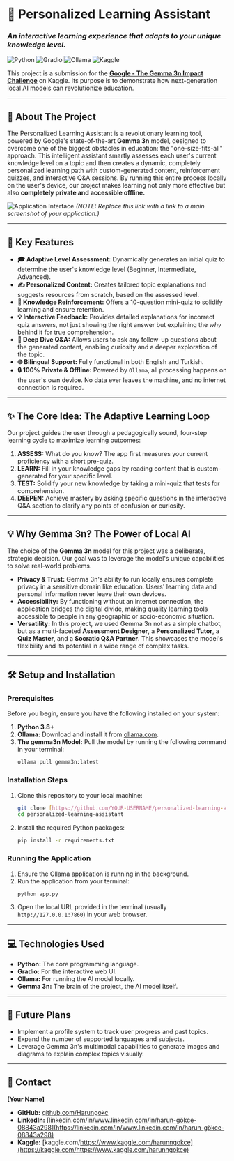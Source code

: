# 🧠 Personalized Learning Assistant

### *An interactive learning experience that adapts to your unique knowledge level.*

![Python](https://img.shields.io/badge/Python-3.8%2B-blue?style=for-the-badge&logo=python)
![Gradio](https://img.shields.io/badge/Gradio-4.31-orange?style=for-the-badge)
![Ollama](https://img.shields.io/badge/Ollama-Local%20AI-lightgrey?style=for-the-badge)
![Kaggle](https://img.shields.io/badge/Kaggle-Gemma%203n%20Challenge-blue?style=for-the-badge&logo=kaggle)

This project is a submission for the **[Google - The Gemma 3n Impact Challenge](https://www.kaggle.com/competitions/google-gemma-3n-hackathon)** on Kaggle. Its purpose is to demonstrate how next-generation local AI models can revolutionize education.

---

## 📖 About The Project

The Personalized Learning Assistant is a revolutionary learning tool, powered by Google's state-of-the-art **Gemma 3n** model, designed to overcome one of the biggest obstacles in education: the "one-size-fits-all" approach. This intelligent assistant smartly assesses each user's current knowledge level on a topic and then creates a dynamic, completely personalized learning path with custom-generated content, reinforcement quizzes, and interactive Q&A sessions. By running this entire process locally on the user's device, our project makes learning not only more effective but also **completely private and accessible offline.**

![Application Interface](https://i.imgur.com/link-to-your-main-screenshot.png) 
*(NOTE: Replace this link with a link to a main screenshot of your application.)*

---

## 🚀 Key Features

* **🎓 Adaptive Level Assessment:** Dynamically generates an initial quiz to determine the user's knowledge level (Beginner, Intermediate, Advanced).
* **✍️ Personalized Content:** Creates tailored topic explanations and suggests resources from scratch, based on the assessed level.
* **🧩 Knowledge Reinforcement:** Offers a 10-question mini-quiz to solidify learning and ensure retention.
* **💡 Interactive Feedback:** Provides detailed explanations for incorrect quiz answers, not just showing the right answer but explaining the *why* behind it for true comprehension.
* **💭 Deep Dive Q&A:** Allows users to ask any follow-up questions about the generated content, enabling curiosity and a deeper exploration of the topic.
* **🌐 Bilingual Support:** Fully functional in both English and Turkish.
* **🔒 100% Private & Offline:** Powered by `Ollama`, all processing happens on the user's own device. No data ever leaves the machine, and no internet connection is required.

---

## ✨ The Core Idea: The Adaptive Learning Loop

Our project guides the user through a pedagogically sound, four-step learning cycle to maximize learning outcomes:

1.  **ASSESS:** What do you know? The app first measures your current proficiency with a short pre-quiz.
2.  **LEARN:** Fill in your knowledge gaps by reading content that is custom-generated for your specific level.
3.  **TEST:** Solidify your new knowledge by taking a mini-quiz that tests for comprehension.
4.  **DEEPEN:** Achieve mastery by asking specific questions in the interactive Q&A section to clarify any points of confusion or curiosity.

---

## 💡 Why Gemma 3n? The Power of Local AI

The choice of the **Gemma 3n** model for this project was a deliberate, strategic decision. Our goal was to leverage the model's unique capabilities to solve real-world problems.

* **Privacy & Trust:** Gemma 3n's ability to run locally ensures complete privacy in a sensitive domain like education. Users' learning data and personal information never leave their own devices.
* **Accessibility:** By functioning without an internet connection, the application bridges the digital divide, making quality learning tools accessible to people in any geographic or socio-economic situation.
* **Versatility:** In this project, we used Gemma 3n not as a simple chatbot, but as a multi-faceted **Assessment Designer**, a **Personalized Tutor**, a **Quiz Master**, and a **Socratic Q&A Partner**. This showcases the model's flexibility and its potential in a wide range of complex tasks.

---

## 🛠️ Setup and Installation

### Prerequisites
Before you begin, ensure you have the following installed on your system:

1.  **Python 3.8+**
2.  **Ollama:** Download and install it from [ollama.com](https://ollama.com/).
3.  **The gemma3n Model:** Pull the model by running the following command in your terminal:
    ```bash
    ollama pull gemma3n:latest
    ```

### Installation Steps

1.  Clone this repository to your local machine:
    ```bash
    git clone [https://github.com/YOUR-USERNAME/personalized-learning-assistant.git](https://github.com/YOUR-USERNAME/personalized-learning-assistant.git)
    cd personalized-learning-assistant
    ```
2.  Install the required Python packages:
    ```bash
    pip install -r requirements.txt
    ```

### Running the Application

1.  Ensure the Ollama application is running in the background.
2.  Run the application from your terminal:
    ```bash
    python app.py
    ```
3.  Open the local URL provided in the terminal (usually `http://127.0.0.1:7860`) in your web browser.

---

## 💻 Technologies Used

* **Python:** The core programming language.
* **Gradio:** For the interactive web UI.
* **Ollama:** For running the AI model locally.
* **Gemma 3n:** The brain of the project, the AI model itself.

---

## 🚀 Future Plans

* Implement a profile system to track user progress and past topics.
* Expand the number of supported languages and subjects.
* Leverage Gemma 3n's multimodal capabilities to generate images and diagrams to explain complex topics visually.

---

## 👤 Contact

**[Your Name]**

* **GitHub:** [github.com/Harungokc](https://github.com/Harungokc)
* **LinkedIn:** [linkedin.com/in/www.linkedin.com/in/harun-gökce-08843a298](https://linkedin.com/in/www.linkedin.com/in/harun-gökce-08843a298)
* **Kaggle:** [kaggle.com/https://www.kaggle.com/harunngokce](https://kaggle.com/https://www.kaggle.com/harunngokce)